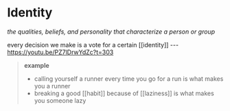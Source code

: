# Identity

_the qualities, beliefs, and personality that characterize a person or group_

every decision we make is a vote for a certain [[identity]] --- <https://youtu.be/PZ7lDrwYdZc?t=303>

> **example**
>
> - calling yourself a runner every time you go for a run is what makes you a runner
> - breaking a good [[habit]] because of [[laziness]] is what makes you someone lazy
